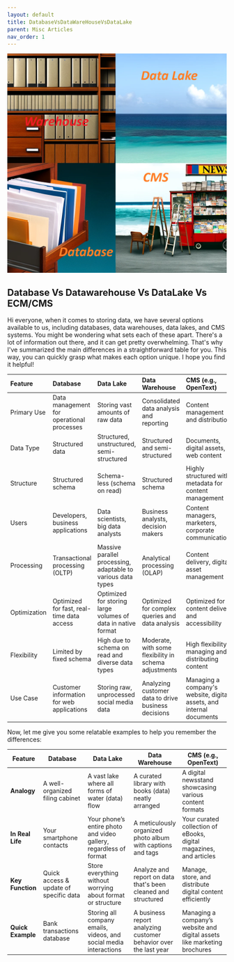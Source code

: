 ```yaml
---
layout: default
title: DatabaseVsDataWareHouseVsDataLake
parent: Misc Articles
nav_order: 1
---
```


![alt text](image.png)


## Database Vs Datawarehouse Vs DataLake Vs ECM/CMS

Hi everyone, when it comes to storing data, we have several options available to us, including databases, data warehouses, data lakes, and CMS systems. You might be wondering what sets each of these apart. There's a lot of information out there, and it can get pretty overwhelming. That's why I've summarized the main differences in a straightforward table for you. This way, you can quickly grasp what makes each option unique. I hope you find it helpful!



| Feature      | Database                                  | Data Lake                                                    | Data Warehouse                                        | CMS (e.g., OpenText)                                                 |
|:-------------|:------------------------------------------|:-------------------------------------------------------------|:------------------------------------------------------|:---------------------------------------------------------------------|
| Primary Use  | Data management for operational processes | Storing vast amounts of raw data                             | Consolidated data analysis and reporting              | Content management and distribution                                  |
| Data Type    | Structured data                           | Structured, unstructured, semi-structured                    | Structured and semi-structured                        | Documents, digital assets, web content                               |
| Structure    | Structured schema                         | Schema-less (schema on read)                                 | Structured schema                                     | Highly structured with metadata for content management               |
| Users        | Developers, business applications         | Data scientists, big data analysts                           | Business analysts, decision makers                    | Content managers, marketers, corporate communications                |
| Processing   | Transactional processing (OLTP)           | Massive parallel processing, adaptable to various data types | Analytical processing (OLAP)                          | Content delivery, digital asset management                           |
| Optimization | Optimized for fast, real-time data access | Optimized for storing large volumes of data in native format | Optimized for complex queries and data analysis       | Optimized for content delivery and accessibility                     |
| Flexibility  | Limited by fixed schema                   | High due to schema on read and diverse data types            | Moderate, with some flexibility in schema adjustments | High flexibility in managing and distributing content                |
| Use Case     | Customer information for web applications | Storing raw, unprocessed social media data                   | Analyzing customer data to drive business decisions   | Managing a company's website, digital assets, and internal documents |


Now, let me give you some relatable examples to help you remember the differences:


| Feature           | Database                     | Data Lake                                  | Data Warehouse                               | CMS (e.g., OpenText)                           |
|-------------------|------------------------------|--------------------------------------------|---------------------------------------------|------------------------------------------------|
| **Analogy**       | A well-organized filing cabinet | A vast lake where all forms of water (data) flow | A curated library with books (data) neatly arranged | A digital newsstand showcasing various content formats |
| **In Real Life**  | Your smartphone contacts      | Your phone’s entire photo and video gallery, regardless of format | A meticulously organized photo album with captions and tags | Your curated collection of eBooks, digital magazines, and articles |
| **Key Function**  | Quick access & update of specific data | Store everything without worrying about format or structure | Analyze and report on data that's been cleaned and structured | Manage, store, and distribute digital content efficiently |
| **Quick Example** | Bank transactions database   | Storing all company emails, videos, and social media interactions | A business report analyzing customer behavior over the last year | Managing a company’s website and digital assets like marketing brochures |
